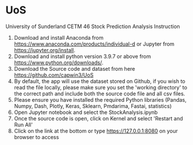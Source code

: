 # UoS
University of Sunderland
CETM 46 Stock Prediction Analysis
Instruction
1.	Download and install Anaconda from https://www.anaconda.com/products/individual-d or Jupyter from https://jupyter.org/install.
2.	Download and install python version 3.9.7 or above from https://www.python.org/downloads/.
3.	Download the Source code and dataset from here https://github.com/capwin3/UoS
4.	By default, the app will use the dataset stored on Github, if you wish to read the file locally, please make sure you set the 'working directory' to the correct path and include both the source code file and all csv files.
5.	Please ensure you have installed the required Python libraries (Pandas, Numpy, Dash, Plotly, Keras, Sklearn, Pmdarima, Fastai, statistics)
6.	Open Jupyter notebook and select the StockAnalysis.ipynb
7.	Once the source code is open, click on Kernel and select 'Restart and Run All'
8.	Click on the link at the bottom or type https://127.0.0.1:8080 on your browser to access
  
